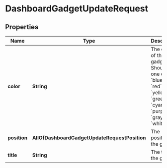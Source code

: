 # DashboardGadgetUpdateRequest

## Properties
Name | Type | Description | Notes
------------ | ------------- | ------------- | -------------
**color** | **String** | The color of the gadget. Should be one of &#x60;blue&#x60;, &#x60;red&#x60;, &#x60;yellow&#x60;, &#x60;green&#x60;, &#x60;cyan&#x60;, &#x60;purple&#x60;, &#x60;gray&#x60;, or &#x60;white&#x60;. |  [optional]
**position** | **AllOfDashboardGadgetUpdateRequestPosition** | The position of the gadget. |  [optional]
**title** | **String** | The title of the gadget. |  [optional]
